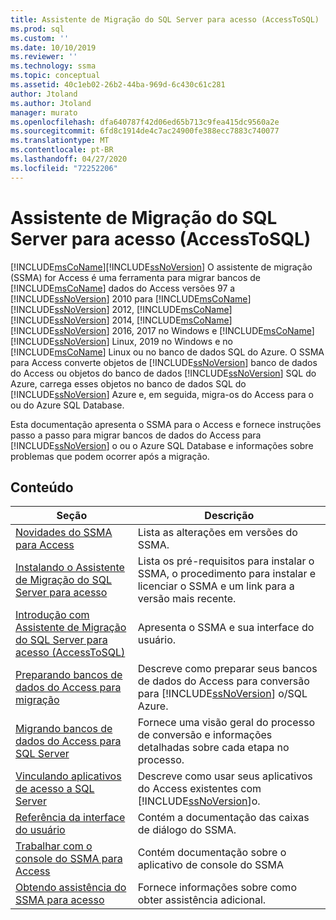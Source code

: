 ```yaml
---
title: Assistente de Migração do SQL Server para acesso (AccessToSQL) | Microsoft Docs
ms.prod: sql
ms.custom: ''
ms.date: 10/10/2019
ms.reviewer: ''
ms.technology: ssma
ms.topic: conceptual
ms.assetid: 40c1eb02-26b2-44ba-969d-6c430c61c281
author: Jtoland
ms.author: Jtoland
manager: murato
ms.openlocfilehash: dfa640787f42d06ed65b713c9fea415dc9560a2e
ms.sourcegitcommit: 6fd8c1914de4c7ac24900fe388ecc7883c740077
ms.translationtype: MT
ms.contentlocale: pt-BR
ms.lasthandoff: 04/27/2020
ms.locfileid: "72252206"
---
```

# <a name="sql-server-migration-assistant-for-access-accesstosql"></a>Assistente de Migração do SQL Server para acesso (AccessToSQL)

[!INCLUDE[msCoName](../../includes/msconame_md.md)][!INCLUDE[ssNoVersion](../../includes/ssnoversion-md.md)] O assistente de migração (SSMA) for Access é uma ferramenta para migrar bancos de [!INCLUDE[msCoName](../../includes/msconame_md.md)] dados do Access versões 97 a [!INCLUDE[ssNoVersion](../../includes/ssnoversion-md.md)] 2010 para [!INCLUDE[msCoName](../../includes/msconame_md.md)] [!INCLUDE[ssNoVersion](../../includes/ssnoversion-md.md)] 2012, [!INCLUDE[msCoName](../../includes/msconame_md.md)] [!INCLUDE[ssNoVersion](../../includes/ssnoversion-md.md)] 2014, [!INCLUDE[msCoName](../../includes/msconame_md.md)] [!INCLUDE[ssNoVersion](../../includes/ssnoversion-md.md)] 2016, 2017 no Windows e [!INCLUDE[msCoName](../../includes/msconame_md.md)] [!INCLUDE[ssNoVersion](../../includes/ssnoversion-md.md)] Linux, 2019 no Windows e no [!INCLUDE[msCoName](../../includes/msconame_md.md)] Linux ou no banco de dados SQL do Azure. O SSMA para Access converte objetos de [!INCLUDE[ssNoVersion](../../includes/ssnoversion-md.md)] banco de dados do Access ou objetos do banco de dados [!INCLUDE[ssNoVersion](../../includes/ssnoversion-md.md)] SQL do Azure, carrega esses objetos no banco de dados SQL do [!INCLUDE[ssNoVersion](../../includes/ssnoversion-md.md)] Azure e, em seguida, migra-os do Access para o ou do Azure SQL Database.
  
Esta documentação apresenta o SSMA para o Access e fornece instruções passo a passo para migrar bancos de dados do Access para [!INCLUDE[ssNoVersion](../../includes/ssnoversion-md.md)] o ou o Azure SQL Database e informações sobre problemas que podem ocorrer após a migração.  
  
## <a name="contents"></a>Conteúdo  
  
|Seção|Descrição|
|-----------|---------------|
|[Novidades do SSMA para Access](https://msdn.microsoft.com/a24d3fc0-6911-4bfa-828a-197abf222e02)|Lista as alterações em versões do SSMA.|  
|[Instalando o Assistente de Migração do SQL Server para acesso](installing-sql-server-migration-assistant-for-access-accesstosql.md)|Lista os pré-requisitos para instalar o SSMA, o procedimento para instalar e licenciar o SSMA e um link para a versão mais recente.|  
|[Introdução com Assistente de Migração do SQL Server para acesso &#40;AccessToSQL&#41;](../../ssma/access/getting-started-with-sql-server-migration-assistant-for-access-accesstosql.md)|Apresenta o SSMA e sua interface do usuário.|  
|[Preparando bancos de dados do Access para migração](preparing-access-databases-for-migration-accesstosql.md)|Descreve como preparar seus bancos de dados do Access para conversão para [!INCLUDE[ssNoVersion](../../includes/ssnoversion-md.md)] o/SQL Azure.|  
|[Migrando bancos de dados do Access para SQL Server](migrating-access-databases-to-sql-server-azure-sql-db-accesstosql.md)|Fornece uma visão geral do processo de conversão e informações detalhadas sobre cada etapa no processo.|  
|[Vinculando aplicativos de acesso a SQL Server](linking-access-applications-to-sql-server-azure-sql-db-accesstosql.md)|Descreve como usar seus aplicativos do Access existentes com [!INCLUDE[ssNoVersion](../../includes/ssnoversion-md.md)]o.|  
|[Referência da interface do usuário](user-interface-reference-accesstosql.md)|Contém a documentação das caixas de diálogo do SSMA.|  
|[Trabalhar com o console do SSMA para Access](working-with-ssma-for-access-console-accesstosql.md)|Contém documentação sobre o aplicativo de console do SSMA|  
|[Obtendo assistência do SSMA para acesso](https://go.microsoft.com/fwlink/?LinkID=708538&clcid=0x409)|Fornece informações sobre como obter assistência adicional.|  
